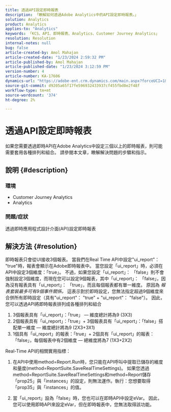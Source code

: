 ```yaml
---
title: 透過API設定即時報表
description: 「瞭解如何透過Adobe Analytics中的API設定即時報表。」
solution: Analytics
product: Analytics
applies-to: "Analytics"
keywords: 「KCS、API、即時報表、Analytics、Customer Journey Analytics」
resolution: Resolution
internal-notes: null
bug: false
article-created-by: Amol Mahajan
article-created-date: "1/23/2024 2:59:32 PM"
article-published-by: Amol Mahajan
article-published-date: "1/23/2024 3:12:59 PM"
version-number: 4
article-number: KA-17606
dynamics-url: "https://adobe-ent.crm.dynamics.com/main.aspx?forceUCI=1&pagetype=entityrecord&etn=knowledgearticle&id=cb533e00-00ba-ee11-a569-6045bd006c82"
source-git-commit: d9205a65f17fe596932433937cf455fbd0e2f48f
workflow-type: tm+mt
source-wordcount: '374'
ht-degree: 2%

---
```


# 透過API設定即時報表


如果您需要透過即時API在Adobe Analytics中設定三個以上的即時報表，則可能需要套用各種排列和組合。 請參閱本文章，瞭解解決問題的步驟和指示。

## 說明 {#description}


### <b>環境</b>

- Customer Journey Analytics
- Analytics




### <b>問題/症狀</b>

透過即時應用程式設計介面(API)設定即時報表


## 解決方法 {#resolution}


即時報表只會從UI接收3個報表。
當我們在Real Time API中設定&quot;ui_report&quot;： &quot;true&quot;時，報表會顯示在Adobe即時報表中。 當您設定「ui_report」時，必須在API中設定3個維度：「true」。
不過，如果您設定「ui_report」： 「false」則不會強制設定3個維度，而現在您可以設定9個報表，其中「ui_report」： 「false」，因為沒有報表具有「ui_report」： 「true」，而且每個報表都有單一維度。
原因為 *報表套裝最多可有9個事件關係。* 這表示對於即時設定，您無法指定超過9個維度來合併所有即時設定（具有&quot;ui_report&quot;： &quot;true&quot; + &quot;ui_report&quot;： &quot;false&quot;）。
因此，您可以透過API將即時報表排列成各種排列和組合

1. 3個報表具有「ui_report」：「true」 — 維度總計將為9 (3X3)
2. 2個報表具有「ui_report」：「true」+ 3個報表具有「ui_report」：「false」搭配單一維度 — 維度總計將為9 (2X3+3X1)
3. 1個具有「ui_report」的報表：「true」+ 2個具有「ui_report」的報表：「false」，每個報表中有2個維度 — 總維度將為7 (1X3+2X2)


Real-Time API的相關實用指標：

1. 在API中使用method=Report.Run時，您只能在API呼叫中提取已儲存的維度和量度(method=ReportSuite.SaveRealTimeSettings)。 如果您透過method=ReportSuite.SaveRealTimeSettings和method=Report儲存「prop25」與「instances」的設定，則無法運作。執行：您想要取得「prop35」與「instances」的值。


2. 當「ui_report」設為「false」時，您也可以在即時API中設定eVar。 因此，您可以使用即時API來設定eVar，但在即時報表中，您無法取得該功能。

